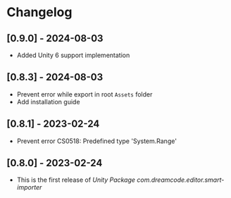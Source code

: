 # Changelog

## [0.9.0] - 2024-08-03
- Added Unity 6 support implementation

## [0.8.3] - 2024-08-03
- Prevent error while export in root `Assets` folder
- Add installation guide

## [0.8.1] - 2023-02-24
- Prevent error CS0518: Predefined type 'System.Range'

## [0.8.0] - 2023-02-24
- This is the first release of *Unity Package com.dreamcode.editor.smart-importer*